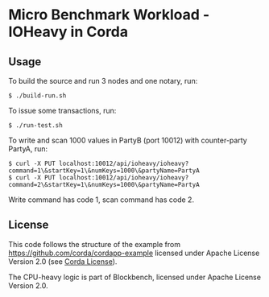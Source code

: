 # Micro Benchmark Workload - IOHeavy in Corda
## Usage

To build the source and run 3 nodes and one notary, run:
```
$ ./build-run.sh
```
To issue some transactions, run:
```
$ ./run-test.sh
```
To write and scan 1000 values in PartyB (port 10012) with counter-party PartyA, run:
```
$ curl -X PUT localhost:10012/api/ioheavy/ioheavy?command=1\&startKey=1\&numKeys=1000\&partyName=PartyA
$ curl -X PUT localhost:10012/api/ioheavy/ioheavy?command=2\&startKey=1\&numKeys=1000\&partyName=PartyA
```
Write command has code 1, scan command has code 2.
 
## License

This code follows the structure of the example from https://github.com/corda/cordapp-example licensed under Apache License Version 2.0 (see [Corda License](LICENSE-Corda)).

The CPU-heavy logic is part of Blockbench, licensed under Apache License Version 2.0.
